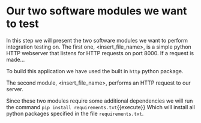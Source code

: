 # Our two software modules we want to test
In this step we will present the two software modules we want to perform integration testing on.
The first one, <insert_file_name>, is a simple python HTTP webserver that listens for HTTP requests on port 8000. If a request is made...

To build this application we have used the built in `http` python package. 

The second module, <insert_file_name>, performs an HTTP request to our server.

Since these two modules require some additional dependencies we will run the command
`pip install requirements.txt`{{execute}}
Which will install all python packages specified in the file `requirements.txt`.

